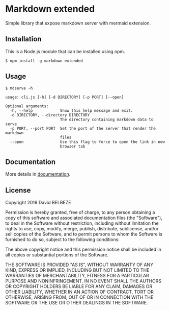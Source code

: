 # Markdown extended

Simple library that expose markdown server with mermaid extension.

## Installation

This is a Node.js module that can be installed using npm.

`$ npm install -g markdown-extended`

## Usage

`$ mdserve -h`

```commandline
usage: cli.js [-h] [-d DIRECTORY] [-p PORT] [--open]

Optional arguments:
  -h, --help            Show this help message and exit.
  -d DIRECTORY, --directory DIRECTORY
                        The directory containing markdown data to serve
  -p PORT, --port PORT  Set the port of the server that render the markdown 
                        files
  --open                Use this flag to force to open the link in new 
                        browser tab
```

## Documentation

More details in [documentation](./doc/).

## License

Copyright 2019 David BELBEZE

Permission is hereby granted, free of charge, to any person obtaining a copy of this software and associated 
documentation files (the "Software"), to deal in the Software without restriction, including without limitation the 
rights to use, copy, modify, merge, publish, distribute, sublicense, and/or sell copies of the Software, and to permit 
persons to whom the Software is furnished to do so, subject to the following conditions:

The above copyright notice and this permission notice shall be included in all copies or substantial portions of the 
Software.

THE SOFTWARE IS PROVIDED "AS IS", WITHOUT WARRANTY OF ANY KIND, EXPRESS OR IMPLIED, INCLUDING BUT NOT LIMITED TO THE 
WARRANTIES OF MERCHANTABILITY, FITNESS FOR A PARTICULAR PURPOSE AND NONINFRINGEMENT. IN NO EVENT SHALL THE AUTHORS OR 
COPYRIGHT HOLDERS BE LIABLE FOR ANY CLAIM, DAMAGES OR OTHER LIABILITY, WHETHER IN AN ACTION OF CONTRACT, TORT OR 
OTHERWISE, ARISING FROM, OUT OF OR IN CONNECTION WITH THE SOFTWARE OR THE USE OR OTHER DEALINGS IN THE SOFTWARE.

